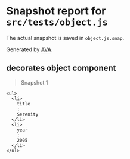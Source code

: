 # Snapshot report for `src/tests/object.js`

The actual snapshot is saved in `object.js.snap`.

Generated by [AVA](https://ava.li).

## decorates object component

> Snapshot 1

    <ul>
      <li>
        title
        : 
        Serenity
      </li>
      <li>
        year
        : 
        2005
      </li>
    </ul>
